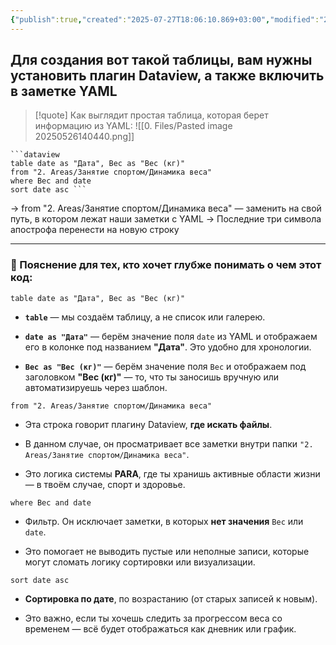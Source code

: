 ```yaml
---
{"publish":true,"created":"2025-07-27T18:06:10.869+03:00","modified":"2025-08-02T13:22:10.839+03:00","cssclasses":""}
---
```



## Для создания вот такой таблицы, вам нужны установить плагин Dataview, а также включить в заметке YAML


>[!quote] Как выглядит простая таблица, которая берет информацию из YAML:
>![[0. Files/Pasted image 20250526140440.png]]

```
```dataview
table date as "Дата", Вес as "Вес (кг)"
from "2. Areas/Занятие спортом/Динамика веса"
where Вес and date
sort date asc ```
```

-> from "2. Areas/Занятие спортом/Динамика веса" — заменить на свой путь, в котором лежат наши заметки с YAML
-> Последние три символа апострофа перенести на новую строку


---



### 🧠 Пояснение для тех, кто хочет глубже понимать о чем этот код:

`table date as "Дата", Вес as "Вес (кг)"`

- **`table`** — мы создаём таблицу, а не список или галерею.
    
- **`date as "Дата"`** — берём значение поля `date` из YAML и отображаем его в колонке под названием **"Дата"**. Это удобно для хронологии.
    
- **`Вес as "Вес (кг)"`** — берём значение поля `Вес` и отображаем под заголовком **"Вес (кг)"** — то, что ты заносишь вручную или автоматизируешь через шаблон.
    

`from "2. Areas/Занятие спортом/Динамика веса"`

- Эта строка говорит плагину Dataview, **где искать файлы**.
    
- В данном случае, он просматривает все заметки внутри папки `"2. Areas/Занятие спортом/Динамика веса"`.
    
- Это логика системы **PARA**, где ты хранишь активные области жизни — в твоём случае, спорт и здоровье.
    

`where Вес and date`

- Фильтр. Он исключает заметки, в которых **нет значения** `Вес` или `date`.
    
- Это помогает не выводить пустые или неполные записи, которые могут сломать логику сортировки или визуализации.
    

`sort date asc`

- **Сортировка по дате**, по возрастанию (от старых записей к новым).
    
- Это важно, если ты хочешь следить за прогрессом веса со временем — всё будет отображаться как дневник или график.